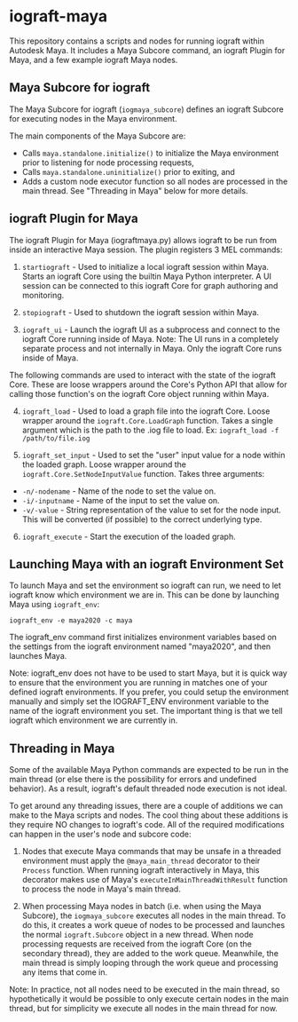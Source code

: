 # iograft-maya

This repository contains a scripts and nodes for running iograft within Autodesk Maya. It includes a Maya Subcore command, an iograft Plugin for Maya, and a few example iograft Maya nodes.

## Maya Subcore for iograft

The Maya Subcore for iograft (`iogmaya_subcore`) defines an iograft Subcore for executing nodes in the Maya environment.

The main components of the Maya Subcore are:
- Calls `maya.standalone.initialize()` to initialize the Maya environment prior to listening for node processing requests,
- Calls `maya.standalone.uninitialize()` prior to exiting, and
- Adds a custom node executor function so all nodes are processed in the main thread. See "Threading in Maya" below for more details.


## iograft Plugin for Maya

The iograft Plugin for Maya (iograftmaya.py) allows iograft to be run from inside an interactive Maya session. The plugin registers 3 MEL commands:

1. `startiograft` -
Used to initialize a local iograft session within Maya. Starts an iograft Core using the builtin Maya Python interpreter. A UI session can be connected to this iograft Core for graph authoring and monitoring.

2. `stopiograft` -
Used to shutdown the iograft session within Maya.

3. `iograft_ui` -
Launch the iograft UI as a subprocess and connect to the iograft Core running inside of Maya. Note: The UI runs in a completely separate process and not internally in Maya. Only the iograft Core runs inside of Maya.

The following commands are used to interact with the state of the iograft Core.
These are loose wrappers around the Core's Python API that allow for
calling those function's on the iograft Core object running within Maya.

4. `iograft_load` -
Used to load a graph file into the iograft Core. Loose wrapper around the `iograft.Core.LoadGraph` function. Takes a single argument which is the path to the .iog file to load. Ex: `iograft_load -f /path/to/file.iog`

5. `iograft_set_input` -
Used to set the "user" input value for a node within the loaded graph. Loose wrapper around the `iograft.Core.SetNodeInputValue` function. Takes three arguments:
- `-n/-nodename` - Name of the node to set the value on.
- `-i/-inputname` - Name of the input to set the value on.
- `-v/-value` - String representation of the value to set for the node input. This will be converted (if possible) to the correct underlying type.

6. `iograft_execute` -
Start the execution of the loaded graph.


## Launching Maya with an iograft Environment Set

To launch Maya and set the environment so iograft can run, we need to let iograft know which environment we are in. This can be done by launching Maya using `iograft_env`:

`iograft_env -e maya2020 -c maya`

The iograft_env command first initializes environment variables based on the settings from the iograft environment named "maya2020", and then launches Maya.

Note: iograft_env does not have to be used to start Maya, but it is quick way to ensure that the environment you are running in matches one of your defined iograft environments. If you prefer, you could setup the environment manually and simply set the IOGRAFT_ENV environment variable to the name of the iograft environment you set. The important thing is that we tell iograft which environment we are currently in.


## Threading in Maya

Some of the available Maya Python commands are expected to be run in the main thread (or else there is the possibility for errors and undefined behavior). As a result, iograft's default threaded node execution is not ideal.

To get around any threading issues, there are a couple of additions we can make to the Maya scripts and nodes. The cool thing about these additions is they require NO changes to iograft's code. All of the required modifications can happen in the user's node and subcore code:

1. Nodes that execute Maya commands that may be unsafe in a threaded environment must apply the `@maya_main_thread` decorator to their `Process` function. When running iograft interactively in Maya, this decorator makes use of Maya's `executeInMainThreadWithResult` function to process the node in Maya's main thread.

2. When processing Maya nodes in batch (i.e. when using the Maya Subcore), the `iogmaya_subcore` executes all nodes in the main thread. To do this, it creates a work queue of nodes to be processed and launches the normal `iograft.Subcore` object in a new thread. When node processing requests are received from the iograft Core (on the secondary thread), they are added to the work queue. Meanwhile, the main thread is simply looping through the work queue and processing any items that come in.

Note: In practice, not all nodes need to be executed in the main thread, so hypothetically it would be possible to only execute certain nodes in the main thread, but for simplicity we execute all nodes in the main thread for now.
